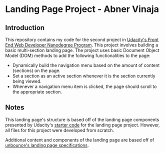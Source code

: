# Landing Page Project - Abner Vinaja

## Introduction
This repository contains my code for the second project in [Udacity's Front End Web Developer Nanodegree Program](https://www.udacity.com/course/front-end-web-developer-nanodegree--nd0011). This project involves building a basic multi-section landing page.
The project uses basic Document Object Model (DOM) methods to add the following functionalities to the page:
- Dynamically build the navigation menu based on the amount of content (sections) on the page.
- Set a section as an active section whenever it is the section currently being viewed.
- Whenever a navigation menu item is clicked, the page should scroll to the appropriate section.

## Notes
This landing page's structure is based off of the landing page components presented by Udacity's [starter code](https://github.com/udacity/fend/tree/refresh-2019/projects/landing-page) for the landing page project. However, all files for this project were developed from scratch.

Additional content and components of the landing page are based off of [unbounce's landing page specifications](https://unbounce.com/landing-page-articles/the-anatomy-of-a-landing-page/).
